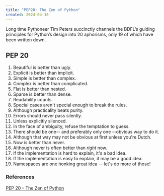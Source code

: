 ```yaml
---
title: "PEP20: The Zen of Python"
created: 2024-04-16
---
```


Long time Pythoneer Tim Peters succinctly channels the BDFL’s guiding principles
for Python’s design into 20 aphorisms, only 19 of which have been written down.

## PEP 20

1. Beautiful is better than ugly.
2. Explicit is better than implicit.
3. Simple is better than complex.
4. Complex is better than complicated.
5. Flat is better than nested.
6. Sparse is better than dense.
7. Readability counts.
8. Special cases aren't special enough to break the rules.
9. Although practicality beats purity.
10. Errors should never pass silently.
11. Unless explicitly silenced.
12. In the face of ambiguity, refuse the temptation to guess.
13. There should be one-- and preferably only one --obvious way to do it.
14. Although that way may not be obvious at first unless you're Dutch.
15. Now is better than never.
16. Although never is often better than _right_ now.
17. If the implementation is hard to explain, it's a bad idea.
18. If the implementation is easy to explain, it may be a good idea.
19. Namespaces are one honking great idea -- let's do more of those!

### Références

[PEP 20 – The Zen of Python](https://peps.python.org/pep-0020/)
